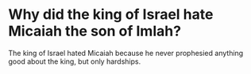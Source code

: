 # Why did the king of Israel hate Micaiah the son of Imlah?

The king of Israel hated Micaiah because he never prophesied anything good about the king, but only hardships.
